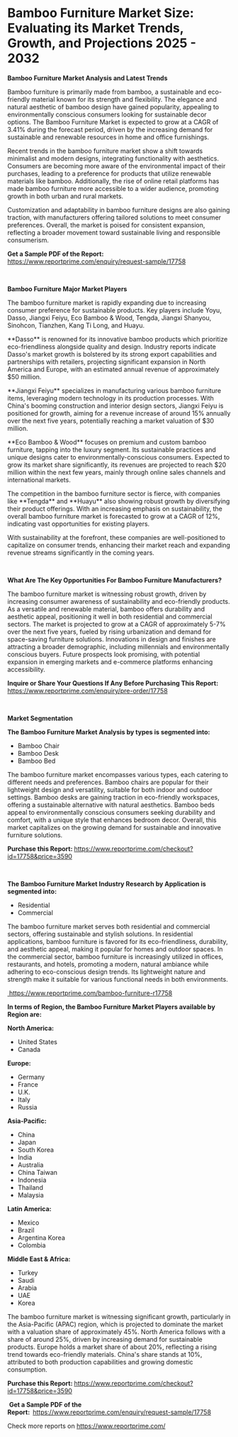 <p><h1>Bamboo Furniture Market Size: Evaluating its Market Trends, Growth, and Projections 2025 - 2032</h1></p><p><strong>Bamboo Furniture Market Analysis and Latest Trends</strong></p>
<p><p>Bamboo furniture is primarily made from bamboo, a sustainable and eco-friendly material known for its strength and flexibility. The elegance and natural aesthetic of bamboo design have gained popularity, appealing to environmentally conscious consumers looking for sustainable decor options. The Bamboo Furniture Market is expected to grow at a CAGR of 3.41% during the forecast period, driven by the increasing demand for sustainable and renewable resources in home and office furnishings.</p><p>Recent trends in the bamboo furniture market show a shift towards minimalist and modern designs, integrating functionality with aesthetics. Consumers are becoming more aware of the environmental impact of their purchases, leading to a preference for products that utilize renewable materials like bamboo. Additionally, the rise of online retail platforms has made bamboo furniture more accessible to a wider audience, promoting growth in both urban and rural markets.</p><p>Customization and adaptability in bamboo furniture designs are also gaining traction, with manufacturers offering tailored solutions to meet consumer preferences. Overall, the market is poised for consistent expansion, reflecting a broader movement toward sustainable living and responsible consumerism.</p></p>
<p><strong>Get a Sample PDF of the Report:&nbsp;</strong> <a href="https://www.reportprime.com/enquiry/request-sample/17758?utm_campaign=2792&utm_medium=2&utm_source=Github&utm_content=ia&utm_term=18032025&utm_id=bamboo-furniture">https://www.reportprime.com/enquiry/request-sample/17758</a></p>
<p>&nbsp;</p>
<p><strong>Bamboo Furniture Major Market Players</strong></p>
<p><p>The bamboo furniture market is rapidly expanding due to increasing consumer preference for sustainable products. Key players include Yoyu, Dasso, Jiangxi Feiyu, Eco Bamboo & Wood, Tengda, Jiangxi Shanyou, Sinohcon, Tianzhen, Kang Ti Long, and Huayu.</p><p>**Dasso** is renowned for its innovative bamboo products which prioritize eco-friendliness alongside quality and design. Industry reports indicate Dasso's market growth is bolstered by its strong export capabilities and partnerships with retailers, projecting significant expansion in North America and Europe, with an estimated annual revenue of approximately $50 million.</p><p>**Jiangxi Feiyu** specializes in manufacturing various bamboo furniture items, leveraging modern technology in its production processes. With China's booming construction and interior design sectors, Jiangxi Feiyu is positioned for growth, aiming for a revenue increase of around 15% annually over the next five years, potentially reaching a market valuation of $30 million.</p><p>**Eco Bamboo & Wood** focuses on premium and custom bamboo furniture, tapping into the luxury segment. Its sustainable practices and unique designs cater to environmentally-conscious consumers. Expected to grow its market share significantly, its revenues are projected to reach $20 million within the next few years, mainly through online sales channels and international markets.</p><p>The competition in the bamboo furniture sector is fierce, with companies like **Tengda** and **Huayu** also showing robust growth by diversifying their product offerings. With an increasing emphasis on sustainability, the overall bamboo furniture market is forecasted to grow at a CAGR of 12%, indicating vast opportunities for existing players. </p><p>With sustainability at the forefront, these companies are well-positioned to capitalize on consumer trends, enhancing their market reach and expanding revenue streams significantly in the coming years.</p></p>
<p>&nbsp;</p>
<p><strong>What Are The Key Opportunities For Bamboo Furniture Manufacturers?</strong></p>
<p><p>The bamboo furniture market is witnessing robust growth, driven by increasing consumer awareness of sustainability and eco-friendly products. As a versatile and renewable material, bamboo offers durability and aesthetic appeal, positioning it well in both residential and commercial sectors. The market is projected to grow at a CAGR of approximately 5-7% over the next five years, fueled by rising urbanization and demand for space-saving furniture solutions. Innovations in design and finishes are attracting a broader demographic, including millennials and environmentally conscious buyers. Future prospects look promising, with potential expansion in emerging markets and e-commerce platforms enhancing accessibility.</p></p>
<p><strong>Inquire or Share Your Questions If Any Before Purchasing This Report:</strong> <a href="https://www.reportprime.com/enquiry/pre-order/17758?utm_campaign=2792&utm_medium=2&utm_source=Github&utm_content=ia&utm_term=18032025&utm_id=bamboo-furniture">https://www.reportprime.com/enquiry/pre-order/17758</a></p>
<p>&nbsp;</p>
<p><strong>Market Segmentation</strong></p>
<p><strong>The Bamboo Furniture Market Analysis by types is segmented into:</strong></p>
<p><ul><li>Bamboo Chair</li><li>Bamboo Desk</li><li>Bamboo Bed</li></ul></p>
<p><p>The bamboo furniture market encompasses various types, each catering to different needs and preferences. Bamboo chairs are popular for their lightweight design and versatility, suitable for both indoor and outdoor settings. Bamboo desks are gaining traction in eco-friendly workspaces, offering a sustainable alternative with natural aesthetics. Bamboo beds appeal to environmentally conscious consumers seeking durability and comfort, with a unique style that enhances bedroom decor. Overall, this market capitalizes on the growing demand for sustainable and innovative furniture solutions.</p></p>
<p><strong>Purchase this Report:&nbsp;</strong><a href="https://www.reportprime.com/checkout?id=17758&price=3590&utm_campaign=2792&utm_medium=2&utm_source=Github&utm_content=ia&utm_term=18032025&utm_id=bamboo-furniture">https://www.reportprime.com/checkout?id=17758&price=3590</a></p>
<p>&nbsp;</p>
<p><strong>The Bamboo Furniture Market Industry Research by Application is segmented into:</strong></p>
<p><ul><li>Residential</li><li>Commercial</li></ul></p>
<p><p>The bamboo furniture market serves both residential and commercial sectors, offering sustainable and stylish solutions. In residential applications, bamboo furniture is favored for its eco-friendliness, durability, and aesthetic appeal, making it popular for homes and outdoor spaces. In the commercial sector, bamboo furniture is increasingly utilized in offices, restaurants, and hotels, promoting a modern, natural ambiance while adhering to eco-conscious design trends. Its lightweight nature and strength make it suitable for various functional needs in both environments.</p></p>
<p><a href="https://www.reportprime.com/bamboo-furniture-r17758?utm_campaign=2792&utm_medium=2&utm_source=Github&utm_content=ia&utm_term=18032025&utm_id=bamboo-furniture">&nbsp;https://www.reportprime.com/bamboo-furniture-r17758</a></p>
<p><strong>In terms of Region, the Bamboo Furniture Market Players available by Region are:</strong></p>
<p>
    <p> <strong> North America: </strong>
        <ul>
            <li>United States</li>
            <li>Canada</li>
        </ul>
        </p> 
    <p> <strong> Europe: </strong>
        <ul>
            <li>Germany</li>
            <li>France</li>
            <li>U.K.</li>
            <li>Italy</li>
            <li>Russia</li>
        </ul>
        </p> 
    <p> <strong> Asia-Pacific: </strong>
        <ul>
            <li>China</li>
            <li>Japan</li>
            <li>South Korea</li>
            <li>India</li>
            <li>Australia</li>
            <li>China Taiwan</li>
            <li>Indonesia</li>
            <li>Thailand</li>
            <li>Malaysia</li>
        </ul>
        </p> 
    <p> <strong> Latin America: </strong>
        <ul>
            <li>Mexico</li>
            <li>Brazil</li>
            <li>Argentina Korea</li>
            <li>Colombia</li>
        </ul>
        </p> 
    <p> <strong> Middle East & Africa: </strong>
        <ul>
            <li>Turkey</li>
            <li>Saudi</li>
            <li>Arabia</li>
            <li>UAE</li>
            <li>Korea</li>
        </ul>
    </p>
    </p>
<p><p>The bamboo furniture market is witnessing significant growth, particularly in the Asia-Pacific (APAC) region, which is projected to dominate the market with a valuation share of approximately 45%. North America follows with a share of around 25%, driven by increasing demand for sustainable products. Europe holds a market share of about 20%, reflecting a rising trend towards eco-friendly materials. China's share stands at 10%, attributed to both production capabilities and growing domestic consumption.</p></p>
<p><strong>Purchase this Report: </strong><a href="https://www.reportprime.com/checkout?id=17758&price=3590&utm_campaign=2792&utm_medium=2&utm_source=Github&utm_content=ia&utm_term=18032025&utm_id=bamboo-furniture">https://www.reportprime.com/checkout?id=17758&price=3590</a></p>
<p>&nbsp;<strong>Get a Sample PDF of the Report:&nbsp;&nbsp;</strong><a href="https://www.reportprime.com/enquiry/request-sample/17758?utm_campaign=2792&utm_medium=2&utm_source=Github&utm_content=ia&utm_term=18032025&utm_id=bamboo-furniture">https://www.reportprime.com/enquiry/request-sample/17758</a></p>
<p><strong></strong></p>
<p>Check more reports on <a href="https://www.reportprime.com/?utm_campaign=2792&utm_medium=2&utm_source=Github&utm_content=ia&utm_term=18032025&utm_id=bamboo-furniture">https://www.reportprime.com/</a></p>